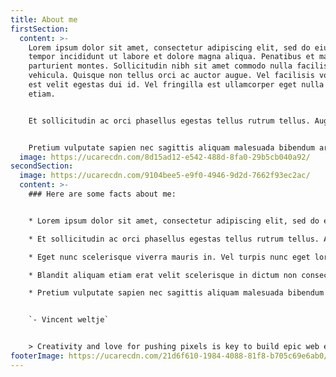 ```yaml
---
title: About me
firstSection:
  content: >-
    Lorem ipsum dolor sit amet, consectetur adipiscing elit, sed do eiusmod
    tempor incididunt ut labore et dolore magna aliqua. Penatibus et magnis dis
    parturient montes. Sollicitudin nibh sit amet commodo nulla facilisi nullam
    vehicula. Quisque non tellus orci ac auctor augue. Vel facilisis volutpat
    est velit egestas dui id. Vel fringilla est ullamcorper eget nulla facilisi
    etiam.


    Et sollicitudin ac orci phasellus egestas tellus rutrum tellus. Augue eget arcu dictum varius duis at consectetur lorem. Arcu cursus euismod quis viverra nibh cras pulvinar mattis nunc. Condimentum id venenatis a condimentum vitae. Eget nunc scelerisque viverra mauris in. Vel turpis nunc eget lorem dolor sed viverra ipsum nunc. Mattis aliquam faucibus purus in massa tempor. Blandit aliquam etiam erat velit scelerisque in dictum non consectetur. Placerat orci nulla pellentesque dignissim enim sit. 


    Pretium vulputate sapien nec sagittis aliquam malesuada bibendum arcu. Varius quam quisque id diam vel quam elementum pulvinar. Tortor at auctor urna nunc id cursus. Nullam ac tortor vitae purus faucibus ornare suspendisse. Cras adipiscing enim eu turpis egestas.
  image: https://ucarecdn.com/8d15ad12-e542-488d-8fa0-29b5cb040a92/
secondSection:
  image: https://ucarecdn.com/9104bee5-e9f0-4946-9d2d-7662f93ec2ac/
  content: >-
    ### Here are some facts about me:


    * Lorem ipsum dolor sit amet, consectetur adipiscing elit, sed do eiusmod tempor incididunt ut labore et dolore magna aliqua.

    * Et sollicitudin ac orci phasellus egestas tellus rutrum tellus. Augue eget arcu dictum varius duis at consectetur lorem. Arcu cursus euismod quis viverra nibh cras pulvinar mattis nunc. Condimentum id venenatis a condimentum vitae. 

    * Eget nunc scelerisque viverra mauris in. Vel turpis nunc eget lorem dolor sed viverra ipsum nunc. Mattis aliquam faucibus purus in massa tempor. 

    * Blandit aliquam etiam erat velit scelerisque in dictum non consectetur. Placerat orci nulla pellentesque dignissim enim sit. 

    * Pretium vulputate sapien nec sagittis aliquam malesuada bibendum arcu. 


    `- Vincent weltje`


    > Creativity and love for pushing pixels is key to build epic web experienced that blow people’s minds.
footerImage: https://ucarecdn.com/21d6f610-1984-4088-81f8-b705c69e6ab0/
---
```

